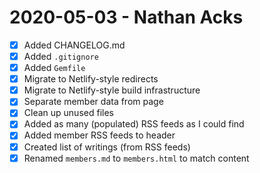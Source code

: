 # 2020-05-03 - Nathan Acks

- [X] Added CHANGELOG.md
- [X] Added `.gitignore`
- [X] Added `Gemfile`
- [X] Migrate to Netlify-style redirects
- [X] Migrate to Netlify-style build infrastructure
- [X] Separate member data from page
- [X] Clean up unused files
- [X] Added as many (populated) RSS feeds as I could find
- [X] Added member RSS feeds to header
- [X] Created list of writings (from RSS feeds)
- [X] Renamed `members.md` to `members.html` to match content
